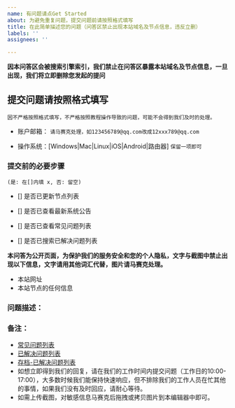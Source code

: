 ```yaml
---
name: 有问题请点Get Started
about: 为避免重复问题，提交问题前请按照格式填写
title: 在此简单描述您的问题（问答区禁止出现本站域名及节点信息，违反立删）
labels: ''
assignees: ''

---
```


**因本问答区会被搜索引擎索引，我们禁止在问答区暴露本站域名及节点信息，一旦出现，我们将立即删除您发起的提问**

## 提交问题请按照格式填写
```因不严格按照格式填写，不严格按照教程操作导致的问题，可能不会得到我们及时的处理。```

- 账户邮箱：
```请马赛克处理，如123456789@qq.com改成12xxx789@qq.com``` 

- 操作系统：[Windows|Mac|Linux|iOS|Android|路由器] 
```保留一项即可```

### 提交前的必要步骤
```(是: 在[]内填 x, 否: 留空) ```

- [] 是否已更新节点列表 

- [] 是否已查看最新系统公告

- [] 是否已查看常见问题列表

- [] 是否已搜索已解决问题列表

**本问答为公开页面，为保护我们的服务安全和您的个人隐私，文字与截图中禁止出现以下信息，文字请用其他词汇代替，图片请马赛克处理。**
- 本站网址
- 本站节点的任何信息

### 问题描述：



### 备注：
- [常见问题列表](https://github.com/cg3s/qa/wiki/常见问题列表)
- [已解决问题列表](https://github.com/cg3s/qa/issues?q=is%3Aissue+is%3Aclosed)
- [存档-已解决问题列表](https://github.com/cg3s/forums/issues?q=is%3Aissue+is%3Aclosed)
- 如想立即得到我们的回复，请在我们的工作时间内提交问题（工作日的10:00-17:00），大多数时候我们能保持快速响应，但不排除我们的工作人员在忙其他的事情，如果我们没有及时回应，请耐心等待。
- 如需上传截图，对敏感信息马赛克后拖拽或拷贝图片到本编辑器中即可。
